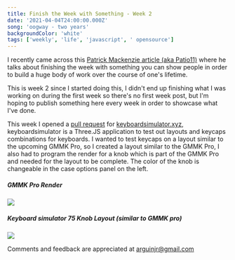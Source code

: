 ```yaml
---
title: Finish the Week with Something - Week 2
date: '2021-04-04T24:00:00.000Z'
song: 'oogway - two years'
backgroundColor: 'white'
tags: ['weekly', 'life', 'javascript', ' opensource']
---
```


I recently came across this
[Patrick Mackenzie article (aka Patio11)](https://training.kalzumeus.com/newsletters/archive/do-not-end-the-week-with-nothing)
where he talks about finishing the week with something you can show people in
order to build a huge body of work over the course of one's lifetime.

This is week 2 since I started doing this, I didn't end up finishing what I was working on during the first week so
there's no first week post, but I'm hoping to publish something here every week in order to showcase what I've done.

This week I opened a [pull request](https://github.com/crsnbrt/keysim/pull/51) for [keyboardsimulator.xyz](https://keyboardsimulator.xyz/),
keyboardsimulator is a Three.JS application to test out layouts and keycaps combinations for keyboards.
I wanted to test keycaps on a layout similar to the upcoming GMMK Pro,
so I created a layout similar to the GMMK Pro, I also had to program the render for a knob which is part of the
GMMK Pro and needed for the layout to be complete. The color of the knob is changeable in the case options panel on the left.

##### GMMK Pro Render

![](./black_2_1000x.png)

##### Keyboard simulator 75 Knob Layout (similar to GMMK pro)

![](./PRPreview.png)

Comments and feedback are appreciated at [arguinjr@gmail.com](mailto:arguinjr@gmail.com?subject=Extern%20Alias%20CSharp)
